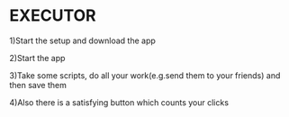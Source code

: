 # EXECUTOR


1)Start the setup and download the app



2)Start the app 






3)Take some scripts, do all your work(e.g.send them to your friends) and then save them 







4)Also there is a satisfying button which counts your clicks
